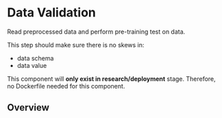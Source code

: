 # Data Validation
Read preprocessed data and perform pre-training test on data.

This step should make sure there is no skews in:
- data schema
- data value

This component will **only exist in research/deployment** stage. Therefore, no Dockerfile needed for this component. 


## Overview
